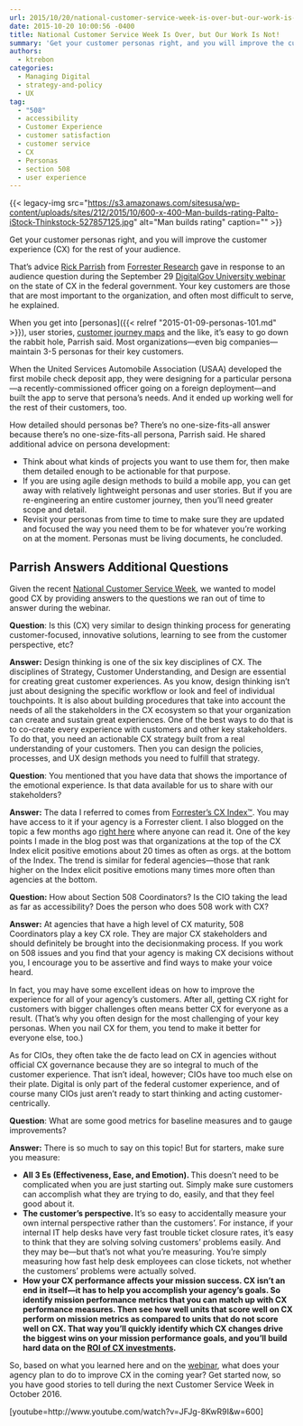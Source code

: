 ```yaml
---
url: 2015/10/20/national-customer-service-week-is-over-but-our-work-is-not.md
date: 2015-10-20 10:00:56 -0400
title: National Customer Service Week Is Over, but Our Work Is Not!
summary: 'Get your customer personas right, and you will improve the customer experience (CX) for the rest of your audience. That&#8217;s advice Rick Parrish from Forrester Research gave in response to an audience question during the September 29 DigitalGov University webinar on the state of CX in the federal government. Your key customers are those that are most important to the organization, and often most'
authors:
  - ktrebon
categories:
  - Managing Digital
  - strategy-and-policy
  - UX
tag:
  - "508"
  - accessibility
  - Customer Experience
  - customer satisfaction
  - customer service
  - CX
  - Personas
  - section 508
  - user experience
---
```


{{< legacy-img src="https://s3.amazonaws.com/sitesusa/wp-content/uploads/sites/212/2015/10/600-x-400-Man-builds-rating-Palto-iStock-Thinkstock-527857125.jpg" alt="Man builds rating" caption="" >}} 

Get your customer personas right, and you will improve the customer experience (CX) for the rest of your audience.

That&#8217;s advice [Rick Parrish](https://www.forrester.com/Rick%20Parrish) from [Forrester Research](https://www.forrester.com/home/) gave in response to an audience question during the September 29 [DigitalGov University webinar](https://www.youtube.com/watch?v=JFJg-8KwR9I) on the state of CX in the federal government. Your key customers are those that are most important to the organization, and often most difficult to serve, he explained.

When you get into [personas]({{< relref "2015-01-09-personas-101.md" >}}), user stories, [customer journey maps](http://blogs.forrester.com/maxie_schmidt_subramanian/14-12-08-there_is_a_secret_to_better_cx_metrics_journey_mapping) and the like, it’s easy to go down the rabbit hole, Parrish said. Most organizations—even big companies—maintain 3-5 personas for their key customers.

When the United Services Automobile Association (USAA) developed the first mobile check deposit app, they were designing for a particular persona—a recently-commissioned officer going on a foreign deployment—and built the app to serve that persona’s needs. And it ended up working well for the rest of their customers, too.

How detailed should personas be? There’s no one-size-fits-all answer because there’s no one-size-fits-all persona, Parrish said. He shared additional advice on persona development:

  * Think about what kinds of projects you want to use them for, then make them detailed enough to be actionable for that purpose.
  * If you are using agile design methods to build a mobile app, you can get away with relatively lightweight personas and user stories. But if you are re-engineering an entire customer journey, then you’ll need greater scope and detail.
  * Revisit your personas from time to time to make sure they are updated and focused the way you need them to be for whatever you’re working on at the moment. Personas must be living documents, he concluded.

## Parrish Answers Additional Questions

Given the recent [National Customer Service Week](http://www.csweek.com/customer_service_week.php), we wanted to model good CX by providing answers to the questions we ran out of time to answer during the webinar.

**Question**: Is this (CX) very similar to design thinking process for generating customer-focused, innovative solutions, learning to see from the customer perspective, etc?

**Answer:** Design thinking is one of the six key disciplines of CX. The disciplines of Strategy, Customer Understanding, and Design are essential for creating great customer experiences. As you know, design thinking isn’t just about designing the specific workflow or look and feel of individual touchpoints. It is also about building procedures that take into account the needs of all the stakeholders in the CX ecosystem so that your organization can create and sustain great experiences. One of the best ways to do that is to co-create every experience with customers and other key stakeholders. To do that, you need an actionable CX strategy built from a real understanding of your customers. Then you can design the policies, processes, and UX design methods you need to fulfill that strategy.

**Question**: You mentioned that you have data that shows the importance of the emotional experience. Is that data available for us to share with our stakeholders?

**Answer:** The data I referred to comes from [Forrester’s CX Index™](http://blogs.forrester.com/michael_gazala/15-10-06-forresters_customer_experience_index_q3_2015_its_hard_being_an_optimist)</span><span style="font-weight: 400">. You may have access to it if your agency is a Forrester client. I also blogged on the topic a few months ago </span>[<span style="font-weight: 400">right here</span>](http://blogs.forrester.com/rick_parrish/15-04-30-federal_agencies_must_focus_on_emotion_to_create_great_government_customer_experiences) <span style="font-weight: 400">where anyone can read it. One of the key points I made in the blog post was that </span><span style="font-weight: 400">organizations at the top of the CX Index elicit positive emotions about 20 times as often as orgs. at the bottom of the Index. The trend is similar for federal agencies—those that rank higher on the Index elicit positive emotions many times more often than agencies at the bottom.</p> 

<p>
  <strong>Question:</strong> How about Section 508 Coordinators? Is the CIO taking the lead as far as accessibility? Does the person who does 508 work with CX?
</p>

<p>
  <b>Answer:</b> At agencies that have a high level of CX maturity, 508 Coordinators play a key CX role. They are major CX stakeholders and should definitely be brought into the decisionmaking process. If you work on 508 issues and you find that your agency is making CX decisions without you, I encourage you to be assertive and find ways to make your voice heard.
</p>

<p>
  In fact, you may have some excellent ideas on how to improve the experience for all of your agency’s customers. After all, getting CX right for customers with bigger challenges often means better CX for everyone as a result. (That’s why you often design for the most challenging of your key personas. When you nail CX for them, you tend to make it better for everyone else, too.)
</p>

<p>
  As for CIOs, they often take the de facto lead on CX in agencies without official CX governance because they are so integral to much of the customer experience. That isn’t ideal, however; CIOs have too much else on their plate. Digital is only part of the federal customer experience, and of course many CIOs just aren’t ready to start thinking and acting customer-centrically.
</p>

<p>
  <strong>Question</strong>: What are some good metrics for baseline measures and to gauge improvements?
</p>

<p>
  <b>Answer:</b> There is so much to say on this topic! But for starters, make sure you measure:
</p>

<ul>
  <li>
    <b>All 3 Es (Effectiveness, Ease, and Emotion). </b>This doesn’t need to be complicated when you are just starting out. Simply make sure customers can accomplish what they are trying to do, easily, and that they feel good about it.
  </li>
  <li>
    <b>The customer’s perspective. </b>It’s so easy to accidentally measure your own internal perspective rather than the customers’. For instance, if your internal IT help desks have very fast trouble ticket closure rates, it’s easy to think that they are solving solving customers’ problems easily. And they may be—but that’s not what you’re measuring. You’re simply measuring how fast help desk employees can close tickets, not whether the customers’ problems were actually solved.
  </li>
  <li>
    <b><b>How your CX performance affects your mission success.</b> CX isn’t an end in itself—it has to help you accomplish your agency’s goals. So identify mission performance metrics that you can match up with CX performance measures. Then see how well units that score well on CX perform on mission metrics as compared to units that do not score well on CX. That way you’ll quickly identify which CX changes drive the biggest wins on your mission performance goals, and you’ll build hard data on the <a href="http://blogs.forrester.com/harley_manning/15-07-15-better_customer_experience_correlates_with_higher_revenue_growth_in_most_industries">ROI of CX investments</a>.</b>
  </li>
</ul>

<p>
  <b></b>So, based on what you learned here and on the <a href="https://www.youtube.com/watch?v=fI6o7hxSJQw">webinar</a>, what does your agency plan to do to improve CX in the coming year? Get started now, so you have good stories to tell during the next Customer Service Week in October 2016.
</p>

<p>
  [youtube=http://www.youtube.com/watch?v=JFJg-8KwR9I&w=600]
</p>

<p>
   
</p>
